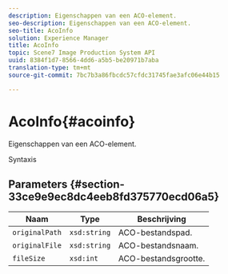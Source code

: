 ```yaml
---
description: Eigenschappen van een ACO-element.
seo-description: Eigenschappen van een ACO-element.
seo-title: AcoInfo
solution: Experience Manager
title: AcoInfo
topic: Scene7 Image Production System API
uuid: 8384f1d7-8566-4dd6-a5b5-be20971b7aba
translation-type: tm+mt
source-git-commit: 7bc7b3a86fbcdc57cfdc31745fae3afc06e44b15

---
```



# AcoInfo{#acoinfo}

Eigenschappen van een ACO-element.

Syntaxis

## Parameters {#section-33ce9e9ec8dc4eeb8fd375770ecd06a5}

| Naam | Type | Beschrijving |
|---|---|---|
| `originalPath` | `xsd:string` | ACO-bestandspad. |
| `originalFile` | `xsd:string` | ACO-bestandsnaam. |
| `fileSize` | `xsd:int` | ACO-bestandsgrootte. |

